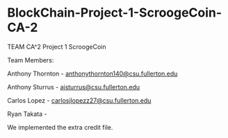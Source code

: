 # BlockChain-Project-1-ScroogeCoin-CA-2

TEAM CA^2 Project 1 ScroogeCoin

Team Members:

Anthony Thornton - anthonythornton140@csu.fullerton.edu 

Anthony Sturrus - ajsturrus@csu.fullerton.edu

Carlos Lopez - carlosjlopezz27@csu.fullerton.edu

Ryan Takata - 

We implemented the extra credit file.
